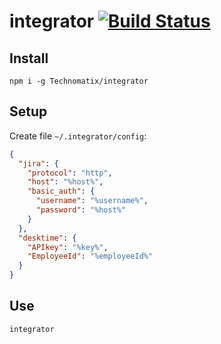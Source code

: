 # integrator [![Build Status][ci-img]][ci]

[ci-img]:  https://travis-ci.org/Technomatix/integrator.svg
[ci]:      https://travis-ci.org/Technomatix/integrator

## Install

    npm i -g Technomatix/integrator

## Setup


Create file `~/.integrator/config`: 
```json
{
  "jira": {
    "protocol": "http",
    "host": "%host%",
    "basic_auth": {
      "username": "%username%",
      "password": "%host%"
    }
  },
  "desktime": {
    "APIkey": "%key%",
    "EmployeeId": "%employeeId%"
  }
}
```

## Use

    integrator